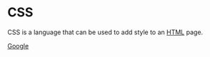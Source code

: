 # CSS 

CSS is a language that can be used to add style to an [HTML](/wiki/HTML) page.

[Google](https://www.google.com)